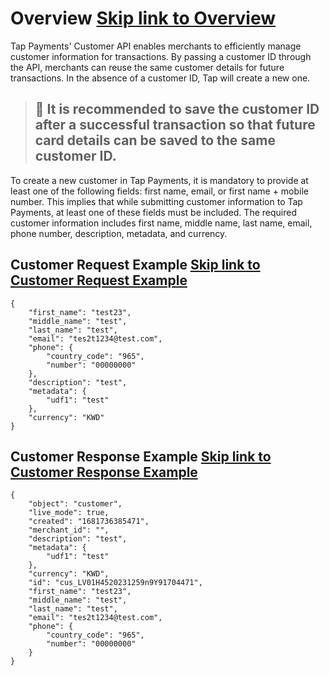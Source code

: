 # Overview   [Skip link to Overview](https://developers.tap.company/reference/customers\#overview)

Tap Payments' Customer API enables merchants to efficiently manage customer information for transactions. By passing a customer ID through the API, merchants can reuse the same customer details for future transactions. In the absence of a customer ID, Tap will create a new one.

> ## 📘  It is recommended to save the customer ID after a successful transaction so that future card details can be saved to the same customer ID.

To create a new customer in Tap Payments, it is mandatory to provide at least one of the following fields: first name, email, or first name + mobile number. This implies that while submitting customer information to Tap Payments, at least one of these fields must be included. The required customer information includes first name, middle name, last name, email, phone number, description, metadata, and currency.

## Customer Request Example   [Skip link to Customer Request Example](https://developers.tap.company/reference/customers\#customer-request-example)

```rdmd-code lang- theme-light
{
	"first_name": "test23",
	"middle_name": "test",
	"last_name": "test",
	"email": "tes2t1234@test.com",
	"phone": {
		"country_code": "965",
		"number": "00000000"
	},
	"description": "test",
	"metadata": {
		"udf1": "test"
	},
	"currency": "KWD"
}

```

## Customer Response Example   [Skip link to Customer Response Example](https://developers.tap.company/reference/customers\#customer-response-example)

```rdmd-code lang- theme-light
{
	"object": "customer",
	"live_mode": true,
	"created": "1681736385471",
	"merchant_id": "",
	"description": "test",
	"metadata": {
		"udf1": "test"
	},
	"currency": "KWD",
	"id": "cus_LV01H4520231259n9Y91704471",
	"first_name": "test23",
	"middle_name": "test",
	"last_name": "test",
	"email": "tes2t1234@test.com",
	"phone": {
		"country_code": "965",
		"number": "00000000"
	}
}

```